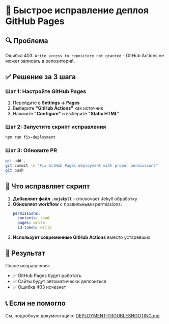 # 🚀 Быстрое исправление деплоя GitHub Pages

## 🔍 Проблема

Ошибка 403: `Write access to repository not granted` - GitHub Actions не может записать в репозиторий.

## ✅ Решение за 3 шага

### Шаг 1: Настройте GitHub Pages

1. Перейдите в **Settings → Pages**
2. Выберите **"GitHub Actions"** как источник
3. Нажмите **"Configure"** и выберите **"Static HTML"**

### Шаг 2: Запустите скрипт исправления

```bash
npm run fix-deployment
```

### Шаг 3: Обновите PR

```bash
git add .
git commit -m "Fix GitHub Pages deployment with proper permissions"
git push
```

## 🔧 Что исправляет скрипт

1. **Добавляет файл `.nojekyll`** - отключает Jekyll обработку
2. **Обновляет workflow** с правильными permissions:
   ```yaml
   permissions:
     contents: read
     pages: write
     id-token: write
   ```
3. **Использует современные GitHub Actions** вместо устаревших

## 🎯 Результат

После исправления:

- ✅ GitHub Pages будет работать
- ✅ Сайты будут автоматически деплоиться
- ✅ Ошибка 403 исчезнет

## 📞 Если не помогло

См. подробную документацию: [DEPLOYMENT-TROUBLESHOOTING.md](./DEPLOYMENT-TROUBLESHOOTING.md)
